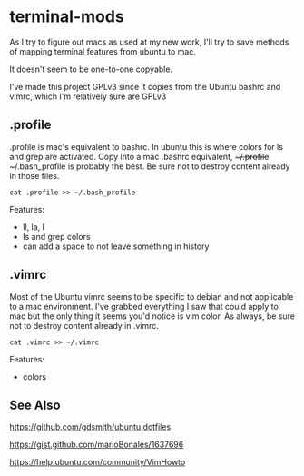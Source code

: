 terminal-mods
=============
As I try to figure out macs as used at my new work, I'll try to save methods of mapping terminal features from ubuntu to mac.

It doesn't seem to be one-to-one copyable.

I've made this project GPLv3 since it copies from the Ubuntu bashrc and vimrc, which I'm relatively sure are GPLv3

.profile
-------------
.profile is mac's equivalent to bashrc. In ubuntu this is where colors for ls and grep are activated. Copy into a mac .bashrc equivalent, ~~~/.profile~~ ~/.bash_profile is probably the best. Be sure not to destroy content already in those files.

    cat .profile >> ~/.bash_profile

Features:
 * ll, la, l
 * ls and grep colors
 * can add a space to not leave something in history

.vimrc
-------------
Most of the Ubuntu vimrc seems to be specific to debian and not applicable to a mac environment. I've grabbed everything I saw that could apply to mac but the only thing it seems you'd notice is vim color. As always, be sure not to destroy content already in .vimrc.

    cat .vimrc >> ~/.vimrc

Features:
 * colors

See Also
------------
https://github.com/gdsmith/ubuntu.dotfiles

https://gist.github.com/marioBonales/1637696

https://help.ubuntu.com/community/VimHowto
